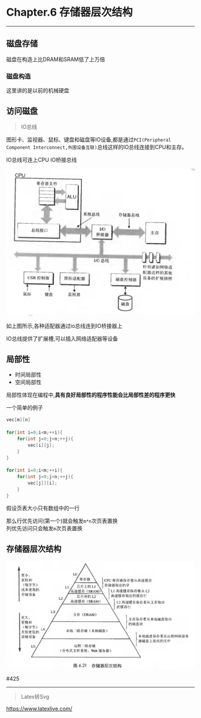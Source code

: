# Chapter.6 存储器层次结构

--------------

## 磁盘存储

磁盘在构造上比DRAM和SRAM低了上万倍

### 磁盘构造

这里讲的是以前的机械硬盘

## 访问磁盘

> IO总线  

图形卡、监视器、鼠标、键盘和磁盘等IO设备,都是通过`PCI(Peripheral Component Interconnect,外围设备互联)`总线这样的IO总线连接到CPU和主存。  

IO总线可连上CPU IO桥接总线

![](s1.jpg)


如上图所示,各种适配器通过io总线连到IO桥接器上

IO总线提供了扩展槽,可以插入网络适配器等设备

## 局部性

- 时间局部性  
- 空间局部性

局部性体现在编程中,**具有良好局部性的程序性能会比局部性差的程序更快**


一个简单的例子

```cpp
vec[m][n]  

for(int i=0;i<m;++i){
    for(int j=0;j<n;++j){
        vec[i][j];
    }
}

for(int i=0;i<m;++i){
    for(int j=0;j<n;++j){
        vec[j]][i];
    }
}
```

假设页表大小只有数组中的一行

那么行优先访问(第一个)就会触发`m*n`次页表置换  
列优先访问只会触发`m`次页表置换


## 存储器层次结构

![](s2.jpg)

#425

--------------


> Latex转Svg

https://www.latexlive.com/